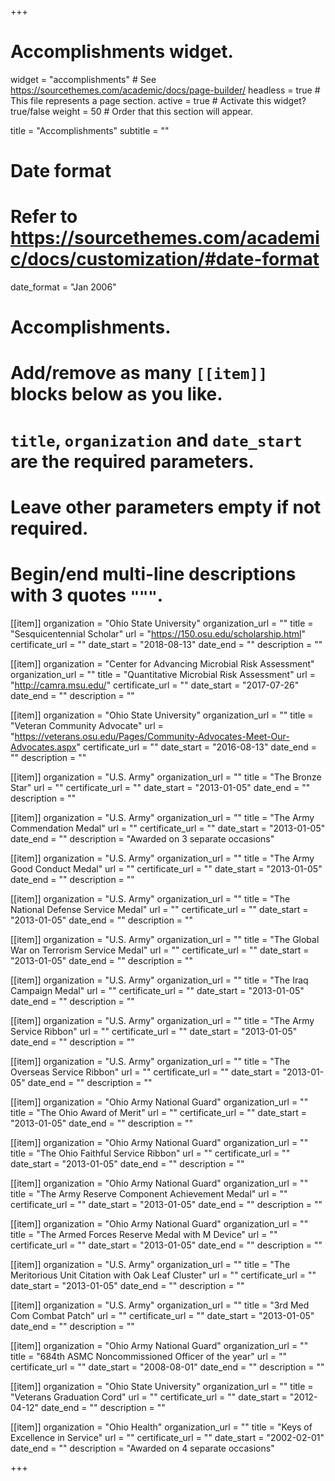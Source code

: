 +++
# Accomplishments widget.
widget = "accomplishments"  # See https://sourcethemes.com/academic/docs/page-builder/
headless = true  # This file represents a page section.
active = true  # Activate this widget? true/false
weight = 50  # Order that this section will appear.

title = "Accomplish&shy;ments"
subtitle = ""

# Date format
#   Refer to https://sourcethemes.com/academic/docs/customization/#date-format
date_format = "Jan 2006"

# Accomplishments.
#   Add/remove as many `[[item]]` blocks below as you like.
#   `title`, `organization` and `date_start` are the required parameters.
#   Leave other parameters empty if not required.
#   Begin/end multi-line descriptions with 3 quotes `"""`.

[[item]]
  organization = "Ohio State University"
  organization_url = ""
  title = "Sesquicentennial Scholar"
  url = "https://150.osu.edu/scholarship.html"
  certificate_url = ""
  date_start = "2018-08-13"
  date_end = ""
  description = ""

[[item]]
  organization = "Center for Advancing Microbial Risk Assessment"
  organization_url = ""
  title = "Quantitative Microbial Risk Assessment"
  url = "http://camra.msu.edu/"
  certificate_url = ""
  date_start = "2017-07-26"
  date_end = ""
  description = ""

[[item]]
  organization = "Ohio State University"
  organization_url = ""
  title = "Veteran Community Advocate"
  url = "https://veterans.osu.edu/Pages/Community-Advocates-Meet-Our-Advocates.aspx"
  certificate_url = ""
  date_start = "2016-08-13"
  date_end = ""
  description = ""
  
[[item]]
  organization = "U.S. Army"
  organization_url = ""
  title = "The Bronze Star"
  url = ""
  certificate_url = ""
  date_start = "2013-01-05"
  date_end = ""
  description = ""
  
[[item]]
  organization = "U.S. Army"
  organization_url = ""
  title = "The Army Commendation Medal"
  url = ""
  certificate_url = ""
  date_start = "2013-01-05"
  date_end = ""
  description = "Awarded on 3 separate occasions"
  
[[item]]
  organization = "U.S. Army"
  organization_url = ""
  title = "The Army Good Conduct Medal"
  url = ""
  certificate_url = ""
  date_start = "2013-01-05"
  date_end = ""
  description = ""
  
[[item]]
  organization = "U.S. Army"
  organization_url = ""
  title = "The National Defense Service Medal"
  url = ""
  certificate_url = ""
  date_start = "2013-01-05"
  date_end = ""
  description = ""
  
[[item]]
  organization = "U.S. Army"
  organization_url = ""
  title = "The Global War on Terrorism Service Medal"
  url = ""
  certificate_url = ""
  date_start = "2013-01-05"
  date_end = ""
  description = ""
  
[[item]]
  organization = "U.S. Army"
  organization_url = ""
  title = "The Iraq Campaign Medal"
  url = ""
  certificate_url = ""
  date_start = "2013-01-05"
  date_end = ""
  description = ""
  
[[item]]
  organization = "U.S. Army"
  organization_url = ""
  title = "The Army Service Ribbon"
  url = ""
  certificate_url = ""
  date_start = "2013-01-05"
  date_end = ""
  description = ""
  
[[item]]
  organization = "U.S. Army"
  organization_url = ""
  title = "The Overseas Service Ribbon"
  url = ""
  certificate_url = ""
  date_start = "2013-01-05"
  date_end = ""
  description = ""
  
[[item]]
  organization = "Ohio Army National Guard"
  organization_url = ""
  title = "The Ohio Award of Merit"
  url = ""
  certificate_url = ""
  date_start = "2013-01-05"
  date_end = ""
  description = ""
  
[[item]]
  organization = "Ohio Army National Guard"
  organization_url = ""
  title = "The Ohio Faithful Service Ribbon"
  url = ""
  certificate_url = ""
  date_start = "2013-01-05"
  date_end = ""
  description = ""
  
[[item]]
  organization = "Ohio Army National Guard"
  organization_url = ""
  title = "The Army Reserve Component Achievement Medal"
  url = ""
  certificate_url = ""
  date_start = "2013-01-05"
  date_end = ""
  description = ""
  
[[item]]
  organization = "Ohio Army National Guard"
  organization_url = ""
  title = "The Armed Forces Reserve Medal with M Device"
  url = ""
  certificate_url = ""
  date_start = "2013-01-05"
  date_end = ""
  description = ""  
  
[[item]]
  organization = "U.S. Army"
  organization_url = ""
  title = "The Meritorious Unit Citation with Oak Leaf Cluster"
  url = ""
  certificate_url = ""
  date_start = "2013-01-05"
  date_end = ""
  description = ""
  
[[item]]
  organization = "U.S. Army"
  organization_url = ""
  title = "3rd Med Com Combat Patch"
  url = ""
  certificate_url = ""
  date_start = "2013-01-05"
  date_end = ""
  description = ""
  
[[item]]
  organization = "Ohio Army National Guard"
  organization_url = ""
  title = "684th ASMC Noncommissioned Officer of the year"
  url = ""
  certificate_url = ""
  date_start = "2008-08-01"
  date_end = ""
  description = ""
  
[[item]]
  organization = "Ohio State University"
  organization_url = ""
  title = "Veterans Graduation Cord"
  url = ""
  certificate_url = ""
  date_start = "2012-04-12"
  date_end = ""
  description = ""
  
[[item]]
  organization = "Ohio Health"
  organization_url = ""
  title = "Keys of Excellence in Service"
  url = ""
  certificate_url = ""
  date_start = "2002-02-01"
  date_end = ""
  description = "Awarded on 4 separate occasions"
 
+++
